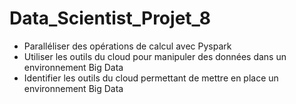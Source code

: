 # Data_Scientist_Projet_8


<ul>
<li> Paralléliser des opérations de calcul avec Pyspark
<li> Utiliser les outils du cloud pour manipuler des données dans un environnement Big Data
<li> Identifier les outils du cloud permettant de mettre en place un environnement Big Data
</ul>








